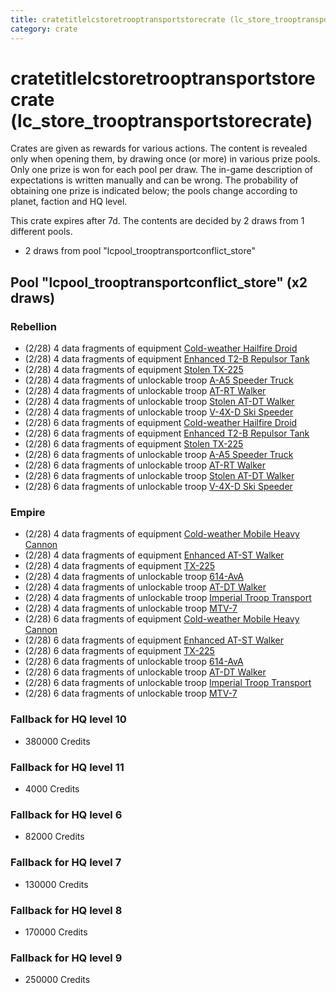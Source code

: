 ```yaml
---
title: cratetitlelcstoretrooptransportstorecrate (lc_store_trooptransportstorecrate)
category: crate
---
```


# cratetitlelcstoretrooptransportstorecrate (lc_store_trooptransportstorecrate)

Crates are given as rewards for various actions. The content is revealed only when opening them, by drawing once (or more) in various prize pools. Only one prize is won for each pool per draw. The in-game description of expectations is written manually and can be wrong. The probability of obtaining one prize is indicated below; the pools change according to planet, faction and HQ level.

This crate expires after 7d. The contents are decided by 2 draws from 1 different pools.
  * 2 draws from pool "lcpool_trooptransportconflict_store"

## Pool "lcpool_trooptransportconflict_store" (x2 draws)

### Rebellion

  * (2/28) 4 data fragments of equipment [Cold-weather Hailfire Droid](eqpRebelArcticHailfire)
  * (2/28) 4 data fragments of equipment [Enhanced T2-B Repulsor Tank](eqpRebelT2BTankHalfSkin)
  * (2/28) 4 data fragments of equipment [Stolen TX-225](eqpRebelHovertank)
  * (2/28) 4 data fragments of unlockable troop [A-A5 Speeder Truck](RebelTransportVehicle)
  * (2/28) 4 data fragments of unlockable troop [AT-RT Walker](ATRT)
  * (2/28) 4 data fragments of unlockable troop [Stolen AT-DT Walker](RebelChicken)
  * (2/28) 4 data fragments of unlockable troop [V-4X-D Ski Speeder](PolarShip)
  * (2/28) 6 data fragments of equipment [Cold-weather Hailfire Droid](eqpRebelArcticHailfire)
  * (2/28) 6 data fragments of equipment [Enhanced T2-B Repulsor Tank](eqpRebelT2BTankHalfSkin)
  * (2/28) 6 data fragments of equipment [Stolen TX-225](eqpRebelHovertank)
  * (2/28) 6 data fragments of unlockable troop [A-A5 Speeder Truck](RebelTransportVehicle)
  * (2/28) 6 data fragments of unlockable troop [AT-RT Walker](ATRT)
  * (2/28) 6 data fragments of unlockable troop [Stolen AT-DT Walker](RebelChicken)
  * (2/28) 6 data fragments of unlockable troop [V-4X-D Ski Speeder](PolarShip)

### Empire

  * (2/28) 4 data fragments of equipment [Cold-weather Mobile Heavy Cannon](eqpEmpireArcticMHC)
  * (2/28) 4 data fragments of equipment [Enhanced AT-ST Walker](eqpEmpireATSTHalfSkin)
  * (2/28) 4 data fragments of equipment [TX-225](eqpEmpireHovertank)
  * (2/28) 4 data fragments of unlockable troop [614-AvA](614AVA)
  * (2/28) 4 data fragments of unlockable troop [AT-DT Walker](EmpireChicken)
  * (2/28) 4 data fragments of unlockable troop [Imperial Troop Transport](EmpireTransportVehicle)
  * (2/28) 4 data fragments of unlockable troop [MTV-7](MTV7)
  * (2/28) 6 data fragments of equipment [Cold-weather Mobile Heavy Cannon](eqpEmpireArcticMHC)
  * (2/28) 6 data fragments of equipment [Enhanced AT-ST Walker](eqpEmpireATSTHalfSkin)
  * (2/28) 6 data fragments of equipment [TX-225](eqpEmpireHovertank)
  * (2/28) 6 data fragments of unlockable troop [614-AvA](614AVA)
  * (2/28) 6 data fragments of unlockable troop [AT-DT Walker](EmpireChicken)
  * (2/28) 6 data fragments of unlockable troop [Imperial Troop Transport](EmpireTransportVehicle)
  * (2/28) 6 data fragments of unlockable troop [MTV-7](MTV7)

### Fallback for HQ level 10

  * 380000 Credits

### Fallback for HQ level 11

  * 4000 Credits

### Fallback for HQ level 6

  * 82000 Credits

### Fallback for HQ level 7

  * 130000 Credits

### Fallback for HQ level 8

  * 170000 Credits

### Fallback for HQ level 9

  * 250000 Credits